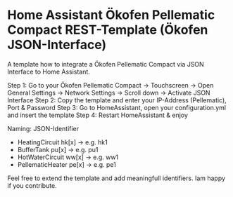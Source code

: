 # Home Assistant Ökofen Pellematic Compact REST-Template (Ökofen JSON-Interface)

A template how to integrate a Ökofen Pellematic Compact via JSON Interface to Home Assistant.

Step 1: Go to your Ökofen Pellematic Compact -> Touchscreen -> Open General Settings -> Network Settings -> Scroll down -> Activate JSON Interface
Step 2: Copy the template and enter your IP-Address (Pellematic), Port & Password
Step 3: Go to HomeAssistant, open your configuration.yml and insert the template
Step 4: Restart HomeAssistant & enjoy

Naming:                       JSON-Identifier
  - HeatingCircuit            hk[x] -> e.g. hk1
  - BufferTank                pu[x] -> e.g. pu1
  - HotWaterCircuit           ww[x] -> e.g. ww1
  - PellematicHeater          pe[x] -> e.g. pe1

Feel free to extend the template and add meaningfull identifiers. Iam happy if you contribute.


